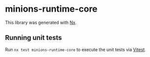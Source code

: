 # minions-runtime-core

This library was generated with [Nx](https://nx.dev).

## Running unit tests

Run `nx test minions-runtime-core` to execute the unit tests via [Vitest](https://vitest.dev/).
